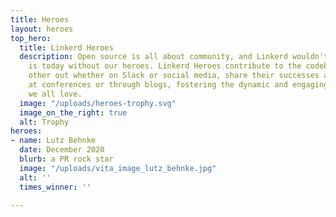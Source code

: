 ```yaml
---
title: Heroes
layout: heroes
top_hero:
  title: Linkerd Heroes
  description: Open source is all about community, and Linkerd wouldn't be what it
    is today without our heroes. Linkerd Heroes contribute to the codebase, help each
    other out whether on Slack or social media, share their successes and failures
    at conferences or through blogs, fostering the dynamic and engaging community
    we all love.
  image: "/uploads/heroes-trophy.svg"
  image_on_the_right: true
  alt: Trophy
heroes:
- name: Lutz Behnke
  date: December 2020
  blurb: a PR rock star
  image: "/uploads/vita_image_lutz_behnke.jpg"
  alt: ''
  times_winner: ''

---
```

